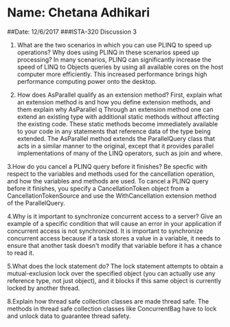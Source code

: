 # Name: Chetana Adhikari
##Date: 12/6/2017
###ISTA-320 Discussion 3

1. What are the two scenarios in which you can use PLINQ to speed up operations? Why does using PLINQ in these scenarios speed up processing?
In many scenarios, PLINQ can significantly increase the speed of LINQ to Objects queries by using all available cores on the host computer more efficiently. This increased performance brings high performance computing power onto the desktop.

2. How does AsParallel qualify as an extension method? First, explain what an extension method is and how you define extension methods, and them explain why AsParallel q
Through an extension method one can extend an existing type with additional static methods without affecting the existing code. These static methods become immediately available to your code in any statements that reference data of the type being extended. The AsParallel method extends the ParallelQuery class that acts in a similar manner to the original, except that it provides parallel implementations of many of the LINQ operators, such as join and where.

3.How do you cancel a PLINQ query before it finishes? Be specfic with respect to the variables and methods used for the cancellation operation, and how the variables and methods are used.
To cancel a PLINQ query before it finishes, you specify a CancellationToken object from a CancellationTokenSource and use the WithCancellation extension method of the ParallelQuery. 

4.Why is it important to synchronize concurrent access to a server? Give an example of a specific condition that will cause an error in your application if concurrent access is not synchronized.
It is important to synchronize concurrent access because if a task stores a value in a variable, it needs to ensure that another task doesn't modify that variable before it has a chance to read it. 

5.What does the lock statement do?
The lock statement attempts to obtain a mutual-exclusion lock over the specified object (you can actually use any reference type, not just object), and it blocks if this same object is currently locked by another thread. 

8.Explain how thread safe collection classes are made thread safe.
The methods in thread safe collection classes like ConcurrentBag<T> have to lock and unlock data to guarantee thread safety.

